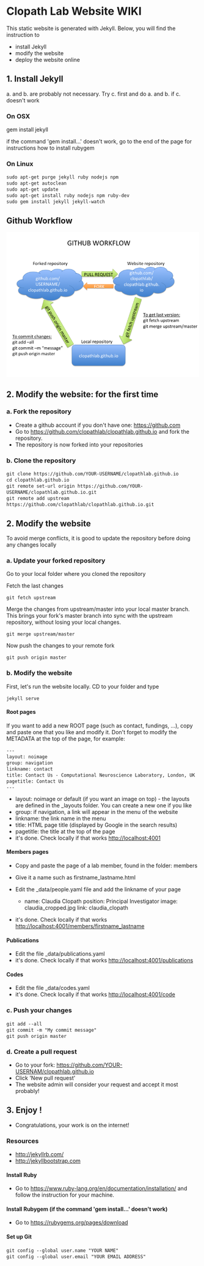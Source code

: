 # Clopath Lab Website WIKI

This static website is generated with Jekyll. Below, you will find the instruction to 
* install Jekyll
* modify the website
* deploy the website online

## 1. Install Jekyll

a. and b. are probably not necessary. Try c. first and do a. and b. if c. doesn't work

### On OSX

   gem install jekyll

if the command 'gem install...' doesn't work, go to the end of the page for instructions how to install rubygem
    
### On Linux

    sudo apt-get purge jekyll ruby nodejs npm
    sudo apt-get autoclean
    sudo apt-get update
    sudo apt-get install ruby nodejs npm ruby-dev
    sudo gem install jekyll jekyll-watch


## Github Workflow

![alt text](assets/images/gitworkflow.png)

## 2. Modify the website: for the first time

### a. Fork the repository
- Create a github account if you don't have one: <https://github.com>
- Go to <https://github.com/clopathlab/clopathlab.github.io> and fork the repository.
- The repository is now forked into your repositories

### b. Clone the repository
    git clone https://github.com/YOUR-USERNAME/clopathlab.github.io
    cd clopathlab.github.io
    git remote set-url origin https://github.com/YOUR-USERNAME/clopathlab.github.io.git
    git remote add upstream https://github.com/clopathlab/clopathlab.github.io.git

## 2. Modify the website
To avoid merge conflicts, it is good to update the repository before doing any changes locally

### a. Update your forked repository
Go to your local folder where you cloned the repository 

Fetch the last changes

    git fetch upstream
     
Merge the changes from upstream/master into your local master branch. This brings your fork's master branch into sync 
with the upstream repository, without losing your local changes.

    git merge upstream/master
    
Now push the changes to your remote fork

    git push origin master

### b. Modify the website
First, let's run the website locally. CD to your folder and type

    jekyll serve    
 
#### Root pages
If you want to add a new ROOT page (such as contact, fundings, ...), copy and paste one that you like and modify it.
Don't forget to modify the METADATA at the top of the page, for example:

    ---
    layout: noimage
    group: navigation
    linkname: contact
    title: Contact Us - Computational Neuroscience Laboratory, London, UK
    pagetitle: Contact Us
    ---
    
- layout: noimage or default (if you want an image on top) - the layouts are defined in the _layouts folder. 
You can create a new one if you like
- group: if navigation, a link will appear in the menu of the website
- linkname: the link name in the menu
- title: HTML page title (displayed by Google in the search results)
- pagetitle: the title at the top of the page
- it's done. Check locally if that works <http://localhost:4001>

#### Members pages
- Copy and paste the page of a lab member, found in the folder: members
- Give it a name such as firstname_lastname.html
- Edit the _data/people.yaml file and add the linkname of your page

    - name: Claudia Clopath 
      position: Principal Investigator 
      image: claudia_cropped.jpg
      link: claudia_clopath
      
- it's done. Check locally if that works <http://localhost:4001/members/firstname_lastname>

#### Publications
- Edit the file _data/publications.yaml
- it's done. Check locally if that works <http://localhost:4001/publications>

#### Codes
- Edit the file _data/codes.yaml
- it's done. Check locally if that works <http://localhost:4001/code>

### c. Push your changes
    git add --all
    git commit -m "My commit message"
    git push origin master
    
### d. Create a pull request
- Go to your fork: https://github.com/YOUR-USERNAM/clopathlab.github.io
- Click 'New pull request'
- The website admin will consider your request and accept it most probably!

## 3. Enjoy !
- Congratulations, your work is on the internet!


### Resources
- <http://jekyllrb.com/>
- <http://jekyllbootstrap.com>

#### Install Ruby 
- Go to <https://www.ruby-lang.org/en/documentation/installation/> and follow the instruction for your machine.
   
#### Install Rubygem (if the command 'gem install...' doesn't work)
- Go to <https://rubygems.org/pages/download>

#### Set up Git
    git config --global user.name "YOUR NAME"
    git config --global user.email "YOUR EMAIL ADDRESS"   
    